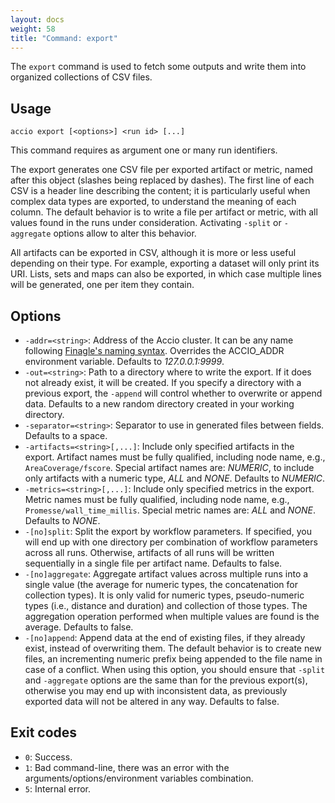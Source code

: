 ```yaml
---
layout: docs
weight: 58
title: "Command: export"
---
```


The `export` command is used to fetch some outputs and write them into organized collections of CSV files.

## Usage
```
accio export [<options>] <run id> [...]
```

This command requires as argument one or many run identifiers.

The export generates one CSV file per exported artifact or metric, named after this object (slashes being replaced by dashes).
The first line of each CSV is a header line describing the content;
it is particularly useful when complex data types are exported, to understand the meaning of each column.
The default behavior is to write a file per artifact or metric, with all values found in the runs under consideration.
Activating `-split` or `-aggregate` options allow to alter this behavior.

All artifacts can be exported in CSV, although it is more or less useful depending on their type.
For example, exporting a dataset will only print its URI.
Lists, sets and maps can also be exported, in which case multiple lines will be generated, one per item they contain.

## Options
* `-addr=<string>`: Address of the Accio cluster.
It can be any name following [Finagle's naming syntax](https://twitter.github.io/finagle/guide/Names.html).
Overrides the ACCIO_ADDR environment variable.
Defaults to *127.0.0.1:9999*.
* `-out=<string>`: Path to a directory where to write the export.
If it does not already exist, it will be created.
If you specify a directory with a previous export, the `-append` will control whether to overwrite or append data.
Defaults to a new random directory created in your working directory.
* `-separator=<string>`: Separator to use in generated files between fields.
Defaults to a space.
* `-artifacts=<string>[,...]`: Include only specified artifacts in the export.
Artifact names must be fully qualified, including node name, e.g., `AreaCoverage/fscore`.
Special artifact names are: *NUMERIC*, to include only artifacts with a numeric type, *ALL* and *NONE*.
Defaults to *NUMERIC*.
* `-metrics=<string>[,...]`: Include only specified metrics in the export.
Metric names must be fully qualified, including node name, e.g., `Promesse/wall_time_millis`.
Special metric names are: *ALL* and *NONE*.
Defaults to *NONE*.
* `-[no]split`: Split the export by workflow parameters.
If specified, you will end up with one directory per combination of workflow parameters across all runs.
Otherwise, artifacts of all runs will be written sequentially in a single file per artifact name.
Defaults to false.
* `-[no]aggregate`: Aggregate artifact values across multiple runs into a single value (the average for numeric types, the concatenation for collection types).
It is only valid for numeric types, pseudo-numeric types (i.e., distance and duration) and collection of those types.
The aggregation operation performed when multiple values are found is the average.
Defaults to false.
* `-[no]append`: Append data at the end of existing files, if they already exist, instead of overwriting them.
The default behavior is to create new files, an incrementing numeric prefix being appended to the file name in case of a conflict.
When using this option, you should ensure that `-split` and `-aggregate` options are the same than for the previous export(s), otherwise you may end up with inconsistent data, as previously exported data will not be altered in any way.
Defaults to false.

## Exit codes
* `0`: Success.
* `1`: Bad command-line, there was an error with the arguments/options/environment variables combination.
* `5`: Internal error.
